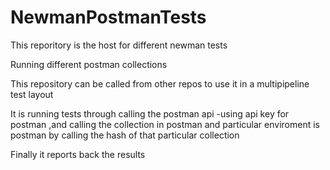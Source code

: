 # NewmanPostmanTests

This reporitory is the host for different newman tests

Running different postman collections

This repository can be called from other repos to use it in a multipipeline test layout

It is running tests through calling the postman api -using api key for postman ,and calling the collection in postman and particular enviroment is postman by calling the hash of that particular collection

Finally it reports back the results
